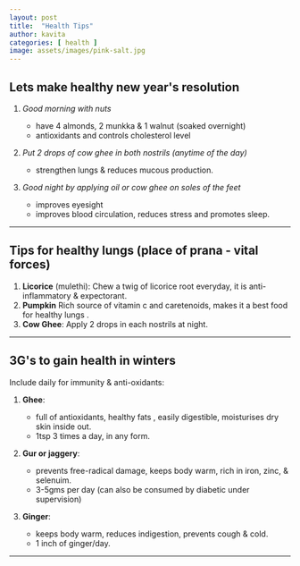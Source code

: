 ```yaml
---
layout: post
title:  "Health Tips"
author: kavita
categories: [ health ]
image: assets/images/pink-salt.jpg
---
```


## Lets make healthy new year's resolution

1. *Good morning with nuts*
    - have 4 almonds, 2 munkka & 1 walnut (soaked overnight) 
    - antioxidants and controls cholesterol level

2. *Put 2 drops of cow ghee in both nostrils (anytime of the day)*
    - strengthen lungs & reduces mucous production.

3. *Good night by applying oil or cow ghee on soles of the feet*
    - improves eyesight
    - improves blood circulation, reduces stress and promotes sleep.

---

## Tips for healthy lungs (place of prana - vital forces) 

1. **Licorice** (mulethi):  Chew a twig of licorice root everyday, it is anti-inflammatory & expectorant.
2. **Pumpkin** Rich source of vitamin c and caretenoids,  makes it a best food for healthy lungs .
3. **Cow Ghee**: Apply 2 drops in each nostrils at night.

---

## 3G's  to gain health in  winters

Include daily for immunity & anti-oxidants: 
1. **Ghee**: 
    - full of antioxidants, healthy fats , easily digestible,  moisturises dry skin inside out.
    - 1tsp 3 times a day, in any form.

2. **Gur or jaggery**: 
    - prevents free-radical damage, keeps body warm, rich in iron, zinc, & selenuim.
    - 3-5gms per day (can also be consumed by diabetic under supervision) 

3. **Ginger**: 
    - keeps body warm, reduces indigestion, prevents cough & cold.
    - 1 inch of ginger/day.

---
